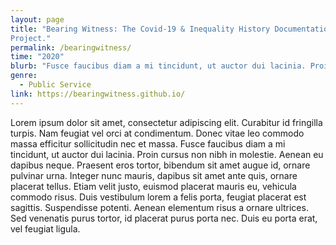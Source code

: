 ```yaml
---
layout: page
title: "Bearing Witness: The Covid-19 & Inequality History Documentation
Project."
permalink: /bearingwitness/
time: "2020"
blurb: "Fusce faucibus diam a mi tincidunt, ut auctor dui lacinia. Proin cursus non nibh in molestie. Aenean eu dapibus neque."
genre:
  - Public Service
link: https://bearingwitness.github.io/
---
```



Lorem ipsum dolor sit amet, consectetur adipiscing elit. Curabitur id fringilla turpis. Nam feugiat vel orci at condimentum. Donec vitae leo commodo massa efficitur sollicitudin nec et massa. Fusce faucibus diam a mi tincidunt, ut auctor dui lacinia. Proin cursus non nibh in molestie. Aenean eu dapibus neque. Praesent eros tortor, bibendum sit amet augue id, ornare pulvinar urna. Integer nunc mauris, dapibus sit amet ante quis, ornare placerat tellus. Etiam velit justo, euismod placerat mauris eu, vehicula commodo risus. Duis vestibulum lorem a felis porta, feugiat placerat est sagittis. Suspendisse potenti. Aenean elementum risus a ornare ultrices. Sed venenatis purus tortor, id placerat purus porta nec. Duis eu porta erat, vel feugiat ligula.